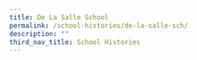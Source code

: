 ```yaml
---
title: De La Salle School
permalink: /school-histories/de-la-salle-sch/
description: ""
third_nav_title: School Histories
---
```

